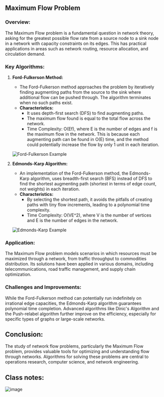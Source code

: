 ## Maximum Flow Problem

### Overview:

The Maximum Flow problem is a fundamental question in network theory, asking for the greatest possible flow rate from a source node to a sink node in a network with capacity constraints on its edges. This has practical applications in areas such as network routing, resource allocation, and circulation demand.

### Key Algorithms:

1. **Ford-Fulkerson Method:**
   - The Ford-Fulkerson method approaches the problem by iteratively finding augmenting paths from the source to the sink where additional flow can be pushed through. The algorithm terminates when no such paths exist.
   - **Characteristics:**
     - It uses depth-first search (DFS) to find augmenting paths.
     - The maximum flow found is equal to the total flow across the network.
     - Time Complexity: O(Ef), where E is the number of edges and f is the maximum flow in the network. This is because each augmenting path can be found in O(E) time, and the method could potentially increase the flow by only 1 unit in each iteration.

   ![Ford-Fulkerson Example](https://upload.wikimedia.org/wikipedia/commons/9/98/Max_flow.svg)

2. **Edmonds-Karp Algorithm:**
   - An implementation of the Ford-Fulkerson method, the Edmonds-Karp algorithm, uses breadth-first search (BFS) instead of DFS to find the shortest augmenting path (shortest in terms of edge count, not weights) in each iteration. 
   - **Characteristics:**
     - By selecting the shortest path, it avoids the pitfalls of creating paths with tiny flow increments, leading to a polynomial time complexity.
     - Time Complexity: O(VE^2), where V is the number of vertices and E is the number of edges in the network.
     
   ![Edmonds-Karp Example](https://upload.wikimedia.org/wikipedia/commons/f/f6/Edmonds-Karp_flow_example.gif)

### Application:

The Maximum Flow problem models scenarios in which resources must be maximized through a network, from traffic throughput to commodities distribution. Its solutions have been applied in various domains, including telecommunications, road traffic management, and supply chain optimization.

### Challenges and Improvements:

While the Ford-Fulkerson method can potentially run indefinitely on irrational edge capacities, the Edmonds-Karp algorithm guarantees polynomial time completion. Advanced algorithms like Dinic's Algorithm and the Push-relabel algorithm further improve on the efficiency, especially for specific types of graphs or large-scale networks.

## Conclusion:

The study of network flow problems, particularly the Maximum Flow problem, provides valuable tools for optimizing and understanding flow through networks. Algorithms for solving these problems are central to operations research, computer science, and network engineering.

## Class notes:

![image](https://github.com/alielbekov/class-notes-445/assets/83210137/776eeb9a-6dfc-4a55-b403-f912e8a985f9)

